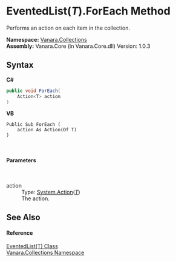 # EventedList(*T*).ForEach Method 
 

Performs an action on each item in the collection.

**Namespace:**&nbsp;<a href="062563b8-e616-d697-89ef-6de2b291d4a0">Vanara.Collections</a><br />**Assembly:**&nbsp;Vanara.Core (in Vanara.Core.dll) Version: 1.0.3

## Syntax

**C#**<br />
``` C#
public void ForEach(
	Action<T> action
)
```

**VB**<br />
``` VB
Public Sub ForEach ( 
	action As Action(Of T)
)
```

<br />

#### Parameters
&nbsp;<dl><dt>action</dt><dd>Type: <a href="http://msdn2.microsoft.com/en-us/library/018hxwa8" target="_blank">System.Action</a>(<a href="76b2d53b-475e-39f2-60e1-b6b89876e9a2">*T*</a>)<br />The action.</dd></dl>

## See Also


#### Reference
<a href="76b2d53b-475e-39f2-60e1-b6b89876e9a2">EventedList(T) Class</a><br /><a href="062563b8-e616-d697-89ef-6de2b291d4a0">Vanara.Collections Namespace</a><br />